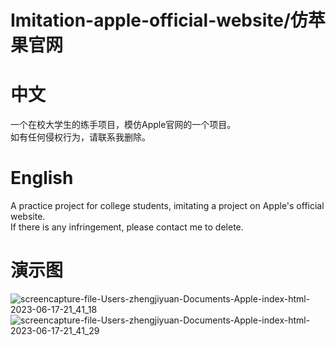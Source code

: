 # Imitation-apple-official-website/仿苹果官网
# 中文
一个在校大学生的练手项目，模仿Apple官网的一个项目。  
如有任何侵权行为，请联系我删除。
# English
A practice project for college students, imitating a project on Apple's official website.  
If there is any infringement, please contact me to delete.  
# 演示图  
![screencapture-file-Users-zhengjiyuan-Documents-Apple-index-html-2023-06-17-21_41_18](https://github.com/baicai99/Imitation-apple-official-website/assets/101706274/009798c2-f9bf-427b-830b-63c98545afb7)
![screencapture-file-Users-zhengjiyuan-Documents-Apple-index-html-2023-06-17-21_41_29](https://github.com/baicai99/Imitation-apple-official-website/assets/101706274/b4e506d8-0023-4445-9fb9-3b70a68f28b2)
